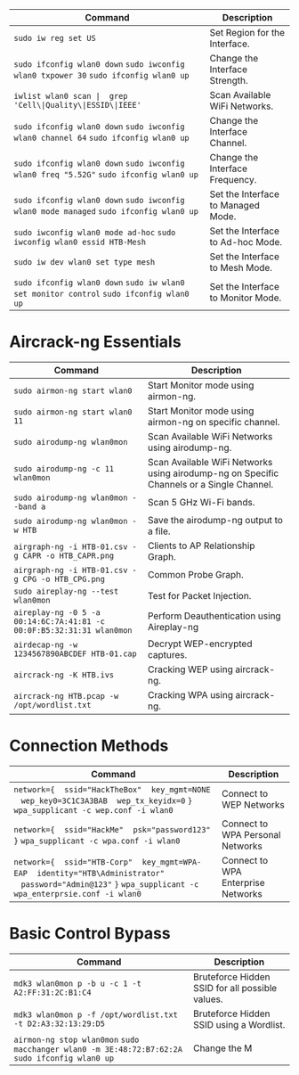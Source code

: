 | Command | Description |
| --- | --- |
| `sudo iw reg set US` | Set Region for the Interface. |
| `sudo ifconfig wlan0 down`   `sudo iwconfig wlan0 txpower 30`   `sudo ifconfig wlan0 up` | Change the Interface Strength. |
| `iwlist wlan0 scan \|  grep 'Cell\\|Quality\\|ESSID\\|IEEE'` | Scan Available WiFi Networks. |
| `sudo ifconfig wlan0 down`   `sudo iwconfig wlan0 channel 64`   `sudo ifconfig wlan0 up` | Change the Interface Channel. |
| `sudo ifconfig wlan0 down`   `sudo iwconfig wlan0 freq "5.52G"`   `sudo ifconfig wlan0 up` | Change the Interface Frequency. |
| `sudo ifconfig wlan0 down`   `sudo iwconfig wlan0 mode managed`   `sudo ifconfig wlan0 up` | Set the Interface to Managed Mode. |
| `sudo iwconfig wlan0 mode ad-hoc`   `sudo iwconfig wlan0 essid HTB-Mesh` | Set the Interface to Ad-hoc Mode. |
| `sudo iw dev wlan0 set type mesh` | Set the Interface to Mesh Mode. |
| `sudo ifconfig wlan0 down`   `sudo iw wlan0 set monitor control`   `sudo ifconfig wlan0 up` | Set the Interface to Monitor Mode. |

# Aircrack-ng Essentials

| Command | Description |
| --- | --- |
| `sudo airmon-ng start wlan0` | Start Monitor mode using airmon-ng. |
| `sudo airmon-ng start wlan0 11` | Start Monitor mode using airmon-ng on specific channel. |
| `sudo airodump-ng wlan0mon` | Scan Available WiFi Networks using airodump-ng. |
| `sudo airodump-ng -c 11 wlan0mon` | Scan Available WiFi Networks using airodump-ng on Specific Channels or a Single Channel. |
| `sudo airodump-ng wlan0mon --band a` | Scan 5 GHz Wi-Fi bands. |
| `sudo airodump-ng wlan0mon -w HTB` | Save the airodump-ng output to a file. |
| `airgraph-ng -i HTB-01.csv -g CAPR -o HTB_CAPR.png` | Clients to AP Relationship Graph. |
| `airgraph-ng -i HTB-01.csv -g CPG -o HTB_CPG.png` | Common Probe Graph. |
| `sudo aireplay-ng --test wlan0mon` | Test for Packet Injection. |
| `aireplay-ng -0 5 -a 00:14:6C:7A:41:81 -c 00:0F:B5:32:31:31 wlan0mon` | Perform Deauthentication using Aireplay-ng |
| `airdecap-ng -w 1234567890ABCDEF HTB-01.cap` | Decrypt WEP-encrypted captures. |
| `aircrack-ng -K HTB.ivs` | Cracking WEP using aircrack-ng. |
| `aircrack-ng HTB.pcap -w /opt/wordlist.txt` | Cracking WPA using aircrack-ng. |

# Connection Methods

| Command | Description |
| --- | --- |
| `network={`      `ssid="HackTheBox"`      `key_mgmt=NONE`      `wep_key0=3C1C3A3BAB`      `wep_tx_keyidx=0`   `}`   `wpa_supplicant -c wep.conf -i wlan0` | Connect to WEP Networks |
| `network={`      `ssid="HackMe"`      `psk="password123"`   `}`   `wpa_supplicant -c wpa.conf -i wlan0` | Connect to WPA Personal Networks |
| `network={`      `ssid="HTB-Corp"`      `key_mgmt=WPA-EAP`      `identity="HTB\Administrator"`      `password="Admin@123"`   `}`   `wpa_supplicant -c wpa_enterprsie.conf -i wlan0` | Connect to WPA Enterprise Networks |

# Basic Control Bypass

| Command | Description |
| --- | --- |
| `mdk3 wlan0mon p -b u -c 1 -t A2:FF:31:2C:B1:C4` | Bruteforce Hidden SSID for all possible values. |
| `mdk3 wlan0mon p -f /opt/wordlist.txt -t D2:A3:32:13:29:D5` | Bruteforce Hidden SSID using a Wordlist. |
| `airmon-ng stop wlan0mon`   `sudo macchanger wlan0 -m 3E:48:72:B7:62:2A`   `sudo ifconfig wlan0 up` | Change the M |